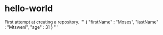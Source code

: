 # hello-world
First attempt at creating a repository.
'''
{
  "firstName" : "Moses",
  "lastName" : "Mtsweni",
  "age" : 31
}
'''
